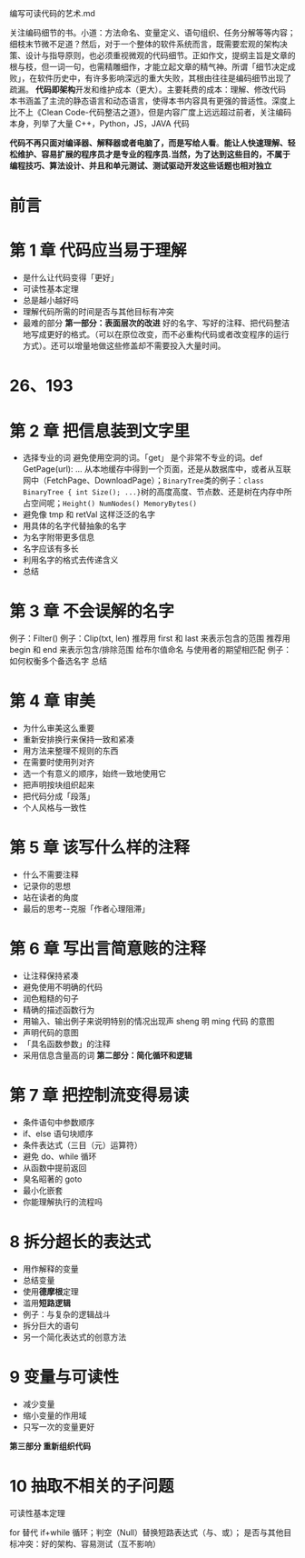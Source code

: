 编写可读代码的艺术.md

关注编码细节的书。小道：方法命名、变量定义、语句组织、任务分解等等内容；细枝末节微不足道？然后，对于一个整体的软件系统而言，既需要宏观的架构决策、设计与指导原则，也必须重视微观的代码细节。正如作文，提纲主旨是文章的根与枝，但一词一句，也需精雕细作，才能立起文章的精气神。所谓「细节决定成败」，在软件历史中，有许多影响深远的重大失败，其根由往往是编码细节出现了疏漏。
**代码即架构**开发和维护成本（更大）。主要耗费的成本：理解、修改代码
本书涵盖了主流的静态语言和动态语言，使得本书内容具有更强的普适性。深度上比不上《Clean Code-代码整洁之道》，但是内容广度上远远超过前者，关注编码本身，列举了大量 C++，Python，JS，JAVA 代码

**代码不再只面对编译器、解释器或者电脑了，而是写给人看**。**能让人快速理解、轻松维护、容易扩展的程序员才是专业的程序员.当然，为了达到这些目的，不属于编程技巧、算法设计、并且和单元测试、测试驱动开发这些话题也相对独立**

# 前言

# 第 1 章 代码应当易于理解

- 是什么让代码变得「更好」
- 可读性基本定理
- 总是越小越好吗
- 理解代码所需的时间是否与其他目标有冲突
- 最难的部分
  **第一部分：表面层次的改进**
  好的名字、写好的注释、把代码整洁地写成更好的格式。（可以在原位改变，而不必重构代码或者改变程序的运行方式）。还可以增量地做这些修盖却不需要投入大量时间。

# 26、193

# 第 2 章 把信息装到文字里

- 选择专业的词 避免使用空洞的词。「get」 是个非常不专业的词。def GetPage(url): ... 从本地缓存中得到一个页面，还是从数据库中，或者从互联网中（FetchPage、DownloadPage）；`BinaryTree`类的例子：`class BinaryTree { int Size(); ...}`树的高度高度、节点数、还是树在内存中所占空间呢；`Height() NumNodes() MemoryBytes()`
- 避免像 tmp 和 retVal 这样泛泛的名字
- 用具体的名字代替抽象的名字
- 为名字附带更多信息
- 名字应该有多长
- 利用名字的格式去传递含义
- 总结

# 第 3 章 不会误解的名字

例子：Filter()
例子：Clip(txt, len)
推荐用 first 和 last 来表示包含的范围
推荐用 begin 和 end 来表示包含/排除范围
给布尔值命名
与使用者的期望相匹配
例子：如何权衡多个备选名字
总结

# 第 4 章 审美

- 为什么审美这么重要
- 重新安排换行来保持一致和紧凑
- 用方法来整理不规则的东西
- 在需要时使用列对齐
- 选一个有意义的顺序，始终一致地使用它
- 把声明按块组织起来
- 把代码分成「段落」
- 个人风格与一致性

# 第 5 章 该写什么样的注释

- 什么不需要注释
- 记录你的思想
- 站在读者的角度
- 最后的思考--克服「作者心理阻滞」

# 第 6 章 写出言简意赅的注释

- 让注释保持紧凑
- 避免使用不明确的代码
- 润色粗糙的句子
- 精确的描述函数行为
- 用输入、输出例子来说明特别的情况出现声 sheng 明 ming 代码 的意图
- 声明代码的意图
- 「具名函数参数」的注释
- 采用信息含量高的词
  **第二部分：简化循环和逻辑**

# 第 7 章 把控制流变得易读

- 条件语句中参数顺序
- if、else 语句块顺序
- 条件表达式（三目（元）运算符）
- 避免 do、while 循环
- 从函数中提前返回
- 臭名昭著的 goto
- 最小化嵌套
- 你能理解执行的流程吗

# 8 拆分超长的表达式

- 用作解释的变量
- 总结变量
- 使用**德摩根**定理
- 滥用**短路逻辑**
- 例子：与复杂的逻辑战斗
- 拆分巨大的语句
- 另一个简化表达式的创意方法

# 9 变量与可读性

- 减少变量
- 缩小变量的作用域
- 只写一次的变量更好

**第三部分 重新组织代码**

# 10 抽取不相关的子问题

可读性基本定理

for 替代 if+while 循环；判空（Null）替换短路表达式（与、或）；
是否与其他目标冲突：好的架构、容易测试（互不影响）
